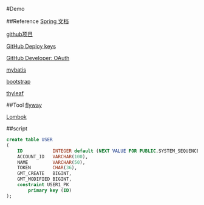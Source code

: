 #Demo

##Reference
[Spring 文档](https://spring.io/guides)

[github项目](https://github.com/wangyt68/forum)

[GitHub Deploy keys](https://developer.github.com/v3/guides/managing-deploy-keys/#deploy-keys)

[GitHub Developer: OAuth](https://developer.github.com/apps/)

[mybatis](http://www.mybatis.org/spring-boot-starter/mybatis-spring-boot-autoconfigure/)

[bootstrap](http://v3.bootcss.com/)

[thyleaf](https://www.thymeleaf.org/)

##Tool
[flyway](https://flaywaydb.org)

[Lombok](https://projectlombok.org/)

##script
```sql
create table USER
(
    ID           INTEGER default (NEXT VALUE FOR PUBLIC.SYSTEM_SEQUENCE_9F2E7FD4_E121_4DE8_8F66_1D23B1C6E834) auto_increment,
    ACCOUNT_ID   VARCHAR(100),
    NAME         VARCHAR(50),
    TOKEN        CHAR(36),
    GMT_CREATE   BIGINT,
    GMT_MODIFIED BIGINT,
    constraint USER1_PK
        primary key (ID)
);
```